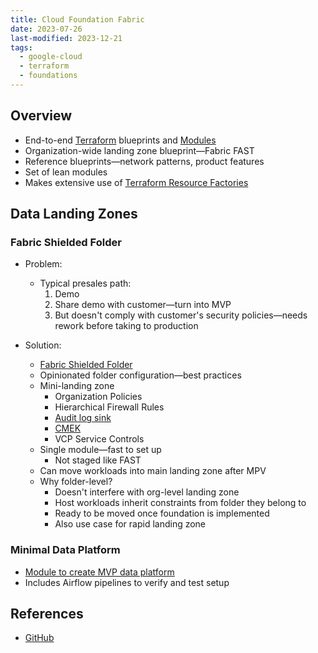 ```yaml
---
title: Cloud Foundation Fabric
date: 2023-07-26
last-modified: 2023-12-21
tags:
  - google-cloud
  - terraform
  - foundations
---
```


## Overview

- End-to-end [Terraform](notes/moc/Terraform.md) blueprints and [Modules](notes/Terraform%20Modules.md)
- Organization-wide landing zone blueprint—Fabric FAST
- Reference blueprints—network patterns, product features
- Set of lean modules
- Makes extensive use of [Terraform Resource Factories](notes/Terraform%20Resource%20Factories.md)

## Data Landing Zones

### Fabric Shielded Folder

- Problem:
	- Typical presales path:
		1. Demo
		2. Share demo with customer—turn into MVP
		3. But doesn't comply with customer's security policies—needs rework before taking to production

- Solution:
	- [Fabric Shielded Folder](https://github.com/GoogleCloudPlatform/cloud-foundation-fabric/tree/master/blueprints/data-solutions/shielded-folder)
	- Opinionated folder configuration—best practices
	- Mini-landing zone
		- Organization Policies
		- Hierarchical Firewall Rules
		- [Audit log sink](notes/Cloud%20Logging.md)
		- [CMEK](notes/Google%20Cloud%20CMEK%20and%20CSEK.md)
		- VCP Service Controls
	- Single module—fast to set up
		- Not staged like FAST
	- Can move workloads into main landing zone after MPV
	- Why folder-level?
		- Doesn't interfere with org-level landing zone
		- Host workloads inherit constraints from folder they belong to
		- Ready to be moved once foundation is implemented
		- Also use case for rapid landing zone

### Minimal Data Platform

- [Module to create MVP data platform](https://github.com/GoogleCloudPlatform/cloud-foundation-fabric/tree/master/blueprints/data-solutions/data-platform-minimal)
- Includes Airflow pipelines to verify and test setup

## References

- [GitHub](https://github.com/GoogleCloudPlatform/cloud-foundation-fabric)
